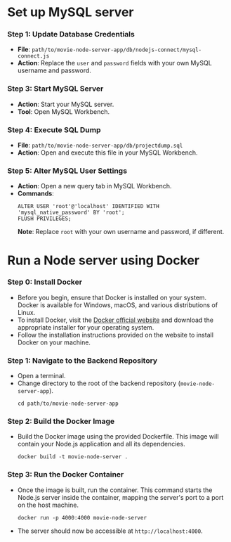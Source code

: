 # Set up MySQL server

### Step 1: Update Database Credentials
- **File**: `path/to/movie-node-server-app/db/nodejs-connect/mysql-connect.js`
- **Action**: Replace the `user` and `password` fields with your own MySQL username and password.

### Step 3: Start MySQL Server
- **Action**: Start your MySQL server.
- **Tool**: Open MySQL Workbench.

### Step 4: Execute SQL Dump
- **File**: `path/to/movie-node-server-app/db/projectdump.sql`
- **Action**: Open and execute this file in your MySQL Workbench.

### Step 5: Alter MySQL User Settings
- **Action**: Open a new query tab in MySQL Workbench.
- **Commands**:
  ```
  ALTER USER 'root'@'localhost' IDENTIFIED WITH 'mysql_native_password' BY 'root';
  FLUSH PRIVILEGES;
  ```
  **Note**: Replace `root` with your own username and password, if different.



# Run a Node server using Docker

### Step 0: Install Docker
- Before you begin, ensure that Docker is installed on your system. Docker is available for Windows, macOS, and various distributions of Linux.
- To install Docker, visit the [Docker official website](https://www.docker.com/get-started) and download the appropriate installer for your operating system.
- Follow the installation instructions provided on the website to install Docker on your machine.

### Step 1: Navigate to the Backend Repository
- Open a terminal.
- Change directory to the root of the backend repository (`movie-node-server-app`).
  ```
  cd path/to/movie-node-server-app
  ```

### Step 2: Build the Docker Image
- Build the Docker image using the provided Dockerfile. This image will contain your Node.js application and all its dependencies.
  ```
  docker build -t movie-node-server .
  ```

### Step 3: Run the Docker Container
- Once the image is built, run the container. This command starts the Node.js server inside the container, mapping the server's port to a port on the host machine.
  ```
  docker run -p 4000:4000 movie-node-server
  ```
- The server should now be accessible at `http://localhost:4000`.